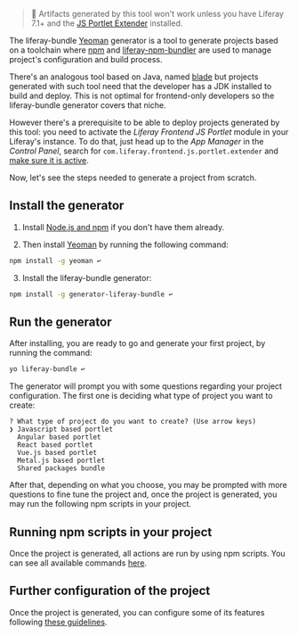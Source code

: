 > 👀 Artifacts generated by this tool won't work unless you have Liferay 7.1+ and the [JS Portlet Extender](https://web.liferay.com/marketplace/-/mp/application/115542926) installed.

The liferay-bundle [Yeoman](http://yeoman.io/) generator is a tool to generate projects based on a toolchain where [npm](https://www.npmjs.com/) and [liferay-npm-bundler](https://github.com/liferay/liferay-npm-build-tools/tree/master/packages/liferay-npm-bundler#liferay-npm-bundler) are used to manage project's configuration and build process.

There's an analogous tool based on Java, named [blade](https://github.com/liferay/liferay-blade-cli) but projects generated with such tool need that the developer has a JDK installed to build and deploy. This is not optimal for frontend-only developers so the liferay-bundle generator covers that niche.

However there's a prerequisite to be able to deploy projects generated by this tool: you need to activate the _Liferay Frontend JS Portlet_ module in your Liferay's instance. To do that, just head up to the _App Manager_ in the _Control Panel_, search for `com.liferay.frontend.js.portlet.extender` and [make sure it is active](https://raw.githubusercontent.com/wiki/liferay/liferay-npm-build-tools/images/AppManagerPortletExtender.png).

Now, let's see the steps needed to generate a project from scratch.

## Install the generator

1. Install [Node.js and npm](https://nodejs.org/en/download/) if you don't have them already.

2. Then install [Yeoman](http://yeoman.io/learning/index.html) by running the following command:

```sh
npm install -g yeoman ↩
```

3. Install the liferay-bundle generator:

```sh
npm install -g generator-liferay-bundle ↩
```

## Run the generator

After installing, you are ready to go and generate your first project, by running the command:

```sh
yo liferay-bundle ↩
```

The generator will prompt you with some questions regarding your project configuration. The first one is deciding what type of project you want to create:

```
? What type of project do you want to create? (Use arrow keys)
❯ Javascript based portlet
  Angular based portlet
  React based portlet
  Vue.js based portlet
  Metal.js based portlet
  Shared packages bundle
```

After that, depending on what you choose, you may be prompted with more questions to fine tune the project and, once the project is generated, you may run the following npm scripts in your project.

## Running npm scripts in your project

Once the project is generated, all actions are run by using npm scripts. You can see all available commands [here](https://github.com/liferay/liferay-npm-build-tools/wiki/Running-build-npm-scripts).

## Further configuration of the project

Once the project is generated, you can configure some of its features following [these guidelines](https://github.com/liferay/liferay-npm-build-tools/wiki/Configuring-pure-javascript-projects).
